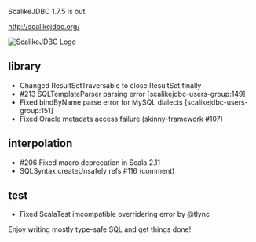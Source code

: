 ScalikeJDBC 1.7.5 is out. 

http://scalikejdbc.org/

![ScalikeJDBC Logo](http://scalikejdbc.org/images/logo.png)

## library

- Changed ResultSetTraversable to close ResultSet finally
- #213 SQLTemplateParser parsing error [scalikejdbc-users-group:149]
- Fixed bindByName parse error for MySQL dialects [scalikejdbc-users-group:151]
- Fixed Oracle metadata access failure (skinny-framework #107)

## interpolation

- #206 Fixed macro deprecation in Scala 2.11
- SQLSyntax.createUnsafely refs #116 (comment)

## test

- Fixed ScalaTest imcompatible overridering error by @tlync

Enjoy writing mostly type-safe SQL and get things done!

